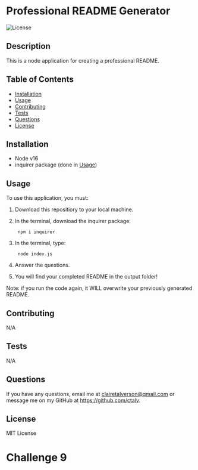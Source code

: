 # Professional README Generator

![License](https://img.shields.io/badge/license-MIT-green)

## Description

This is a node application for creating a professional README.
    
## Table of Contents 
    
- [Installation](#installation)
- [Usage](#usage)
- [Contributing](#contributing)
- [Tests](#tests)
- [Questions](#questions)
- [License](#license)

    
## Installation
- Node v16
- inquirer package (done in [Usage](#usage))
    
## Usage
To use this application, you must:
1. Download this repositiory to your local machine.
2. In the terminal, download the inquirer package: 

        npm i inquirer
3. In the terminal, type:

        node index.js
4. Answer the questions.
5. You will find your completed README in the output folder!

Note: if you run the code again, it WILL overwrite your previously generated README.
 
## Contributing
N/A

## Tests
N/A
    
## Questions
If you have any questions, email me at clairetalverson@gmail.com or message me on my GitHub at https://github.com/ctalv.

## License
MIT License

# Challenge 9